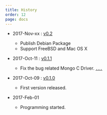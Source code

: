 ```yaml
---
title: History
order: 12
page: docs
---
```


- 2017-Nov-xx : [v0.2](https://github.com/acetcom/nextepc/archive/v0.2.tar.gz)
    - Publish Debian Package
    - Support FreeBSD and Mac OS X


- 2017-Oct-11 : [v0.1.1](https://github.com/acetcom/nextepc/archive/v0.1.1.tar.gz)
    - Fix the bug related Mongo C Driver. [`...`](https://github.com/acetcom/nextepc/commit/4245502ae287df9c457621b3f4cccb519c4d4878)


- 2017-Oct-09 : [v0.1.0](https://github.com/acetcom/nextepc/archive/v0.1.0.tar.gz)
    - First version released.


- 2017-Feb-01
    - Programming started.
